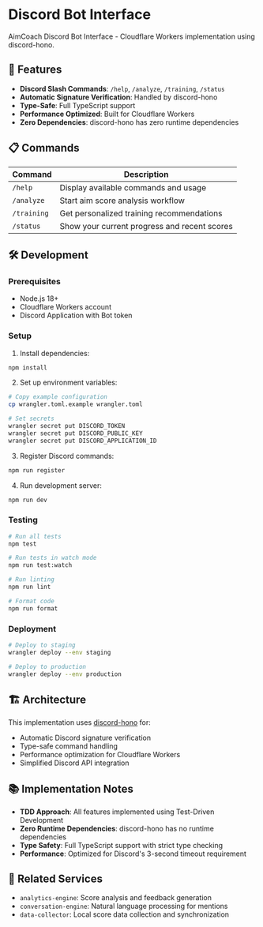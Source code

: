 # Discord Bot Interface

AimCoach Discord Bot Interface - Cloudflare Workers implementation using discord-hono.

## 🚀 Features

- **Discord Slash Commands**: `/help`, `/analyze`, `/training`, `/status`
- **Automatic Signature Verification**: Handled by discord-hono
- **Type-Safe**: Full TypeScript support
- **Performance Optimized**: Built for Cloudflare Workers
- **Zero Dependencies**: discord-hono has zero runtime dependencies

## 📋 Commands

| Command | Description |
|---------|-------------|
| `/help` | Display available commands and usage |
| `/analyze` | Start aim score analysis workflow |
| `/training` | Get personalized training recommendations |
| `/status` | Show your current progress and recent scores |

## 🛠️ Development

### Prerequisites

- Node.js 18+
- Cloudflare Workers account
- Discord Application with Bot token

### Setup

1. Install dependencies:
```bash
npm install
```

2. Set up environment variables:
```bash
# Copy example configuration
cp wrangler.toml.example wrangler.toml

# Set secrets
wrangler secret put DISCORD_TOKEN
wrangler secret put DISCORD_PUBLIC_KEY
wrangler secret put DISCORD_APPLICATION_ID
```

3. Register Discord commands:
```bash
npm run register
```

4. Run development server:
```bash
npm run dev
```

### Testing

```bash
# Run all tests
npm test

# Run tests in watch mode
npm run test:watch

# Run linting
npm run lint

# Format code
npm run format
```

### Deployment

```bash
# Deploy to staging
wrangler deploy --env staging

# Deploy to production
wrangler deploy --env production
```

## 🏗️ Architecture

This implementation uses [discord-hono](https://discord-hono.luis.fun/) for:
- Automatic Discord signature verification
- Type-safe command handling
- Performance optimization for Cloudflare Workers
- Simplified Discord API integration

## 📚 Implementation Notes

- **TDD Approach**: All features implemented using Test-Driven Development
- **Zero Runtime Dependencies**: discord-hono has no runtime dependencies
- **Type Safety**: Full TypeScript support with strict type checking
- **Performance**: Optimized for Discord's 3-second timeout requirement

## 🔗 Related Services

- `analytics-engine`: Score analysis and feedback generation
- `conversation-engine`: Natural language processing for mentions
- `data-collector`: Local score data collection and synchronization